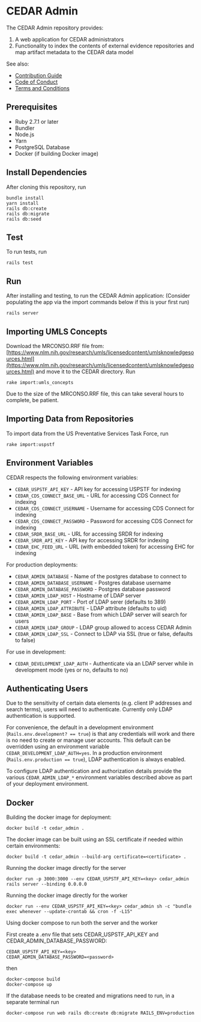 # CEDAR Admin

The CEDAR Admin repository provides:

1. A web application for CEDAR administrators
2. Functionality to index the contents of external evidence repositories and map artifact metadata to the CEDAR data model

See also:

- [Contribution Guide](CONTRIBUTING.md)
- [Code of Conduct](CODE-OF-CONDUCT.md)
- [Terms and Conditions](TERMS-AND-CONDITIONS.md)

## Prerequisites

* Ruby 2.7.1 or later
* Bundler
* Node.js
* Yarn
* PostgreSQL Database
* Docker (if building Docker image)

## Install Dependencies

After cloning this repository, run

```
bundle install
yarn install
rails db:create
rails db:migrate
rails db:seed
```

## Test

To run tests, run

```
rails test
```

## Run

After installing and testing, to run the CEDAR Admin application:
(Consider populating the app via the import commands below if this is your first run)

```
rails server
```

## Importing UMLS Concepts

Download the MRCONSO.RRF file from: [https://www.nlm.nih.gov/research/umls/licensedcontent/umlsknowledgesources.html](https://www.nlm.nih.gov/research/umls/licensedcontent/umlsknowledgesources.html) and move it to the CEDAR directory. Run

```
rake import:umls_concepts
```

Due to the size of the MRCONSO.RRF file, this can take several hours to complete, be patient.

## Importing Data from Repositories

To import data from the US Preventative Services Task Force, run

```
rake import:uspstf
```

## Environment Variables

CEDAR respects the following environment variables:

  * `CEDAR_USPSTF_API_KEY` - API key for accessing USPSTF for indexing
  * `CEDAR_CDS_CONNECT_BASE_URL` - URL for accessing CDS Connect for indexing
  * `CEDAR_CDS_CONNECT_USERNAME` - Username for accessing CDS Connect for indexing
  * `CEDAR_CDS_CONNECT_PASSWORD` - Password for accessing CDS Connect for indexing
  * `CEDAR_SRDR_BASE_URL` - URL for accessing SRDR for indexing
  * `CEDAR_SRDR_API_KEY` - API key for accessing SRDR for indexing
  * `CEDAR_EHC_FEED_URL` - URL (with embedded token) for accessing EHC for indexing

For production deployments:

  * `CEDAR_ADMIN_DATABASE` - Name of the postgres database to connect to
  * `CEDAR_ADMIN_DATABASE_USERNAME` - Postgres database username
  * `CEDAR_ADMIN_DATABASE_PASSWORD` - Postgres database password
  * `CEDAR_ADMIN_LDAP_HOST` - Hostname of LDAP server
  * `CEDAR_ADMIN_LDAP_PORT` - Port of LDAP serer (defaults to 389)
  * `CEDAR_ADMIN_LDAP_ATTRIBUTE` - LDAP attribute (defaults to uid)
  * `CEDAR_ADMIN_LDAP_BASE` - Base from which LDAP server will search for users
  * `CEDAR_ADMIN_LDAP_GROUP` - LDAP group allowed to access CEDAR Admin
  * `CEDAR_ADMIN_LDAP_SSL` - Connect to LDAP via SSL (true or false, defaults to false)

For use in development:

  * `CEDAR_DEVELOPMENT_LDAP_AUTH` - Authenticate via an LDAP server while in development mode (yes or no, defaults to no)

## Authenticating Users

Due to the sensitivity of certain data elements (e.g. client IP addresses and search terms), users will need to authenticate. Currently only LDAP authentication is supported.

For convenience, the default in a development environment (`Rails.env.development? == true`) is that any credentials will work and there is no need to create or manage user accounts. This default can be overridden using an environment variable `CEDAR_DEVELOPMENT_LDAP_AUTH=yes`. In a production environment (`Rails.env.production == true`), LDAP authentication is always enabled.

To configure LDAP authentication and authorization details provide the various `CEDAR_ADMIN_LDAP_*` environment variables described above as part of your deployment environment.

## Docker

Building the docker image for deployment:

```
docker build -t cedar_admin .
```

The docker image can be built using an SSL certificate if needed within certain environments:

```
docker build -t cedar_admin --build-arg certificate=<certificate> .
```

Running the docker image directly for the server

```
docker run -p 3000:3000 --env CEDAR_USPSTF_API_KEY=<key> cedar_admin rails server --binding 0.0.0.0
```

Running the docker image directly for the worker

```
docker run --env CEDAR_USPSTF_API_KEY=<key> cedar_admin sh -c "bundle exec whenever --update-crontab && cron -f -L15"
```

Using docker compose to run both the server and the worker

First create a .env file that sets CEDAR_USPSTF_API_KEY and CEDAR_ADMIN_DATABASE_PASSWORD:

```
CEDAR_USPSTF_API_KEY=<key>
CEDAR_ADMIN_DATABASE_PASSWORD=<password>
```

then

```
docker-compose build
docker-compose up
```

If the database needs to be created and migrations need to run, in a separate terminal run

```
docker-compose run web rails db:create db:migrate RAILS_ENV=production
```
